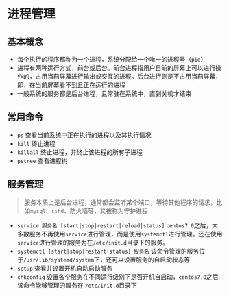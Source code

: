 # 进程管理

## 基本概念

- 每个执行的程序都称为一个进程，系统分配给一个唯一的进程号（`pid`）
- 进程有两种运行方式，前台或后台。前台进程指用户目前的屏幕上可以进行操作的，占用当前屏幕进行输出或交互的进程。后台进行则是不占用当前屏幕，即，在当前屏幕看不到且正在运行的进程
- 一般系统的服务都是后台进程，且常驻在系统中，直到关机才结束

## 常用命令

- `ps`
  查看当前系统中正在执行的进程以及其执行情况
- `kill`
  终止进程
- `killall`
  终止进程，并终止该进程的所有子进程
- `pstree`
  查看进程树

## 服务管理

> 服务本质上是后台进程，通常都会监听某个端口，等待其他程序的请求，比如`mysql`、`sshd`、防火墙等，又被称为守护进程

- `service 服务名 [start|stop|restart|reload|status]`
  `centos7.0`之后，大多数服务不再使用`service`进行管理，而是使用`systemctl`进行管理。还在使用`service`进行管理的服务为在`/etc/init.d`目录下的服务。
- `systemctl [start|stop|restart|status] 服务名`
  该命令管理的服务位于`/usr/lib/systemd/system`下，还可以设置服务的自启动状态等
- `setup`
  查看并设置开机自动启动服务
- `chkconfig`
  设置各个服务在不同运行级别下是否开机自启动，`centos7.0`之后该命令能够管理的服务在 `/etc/init.d`目录下